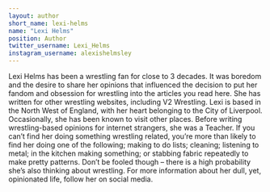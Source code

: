 ```yaml
---
layout: author
short_name: lexi-helms
name: "Lexi Helms"
position: Author
twitter_username: Lexi_Helms
instagram_username: alexishelmsley
---
```

Lexi Helms has been a wrestling fan for close to 3 decades. It was boredom and the desire to share her opinions that influenced the decision to put her fandom and obsession for wrestling into the articles you read here. She has written for other wrestling websites, including V2 Wrestling. 
Lexi is based in the North West of England, with her heart belonging to the City of Liverpool. Occasionally, she has been known to visit other places. Before writing wrestling-based opinions for internet strangers, she was a Teacher. If you can’t find her doing something wrestling related, you’re more than likely to find her doing one of the following; making to do lists; cleaning; listening to metal; in the kitchen making something; or stabbing fabric repeatedly to make pretty patterns. Don’t be fooled though – there is a high probability she’s also thinking about wrestling. 
For more information about her dull, yet, opinionated life, follow her on social media.


